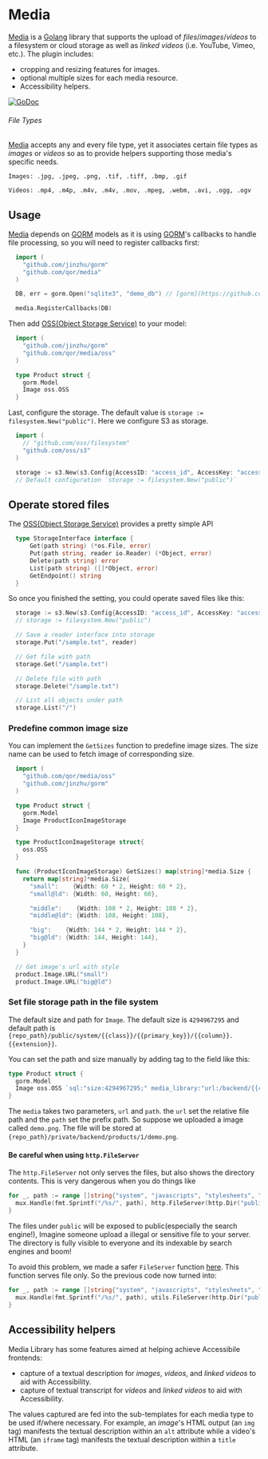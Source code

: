 # Media

[Media](https://github.com/qor/media) is a [Golang](http://golang.org/) library that supports the upload of *files*/*images*/*videos* to a filesystem or cloud storage as well as *linked videos* (i.e. YouTube, Vimeo, etc.). The plugin includes:

- cropping and resizing features for images.
- optional multiple sizes for each media resource.
- Accessibility helpers.

[![GoDoc](https://godoc.org/github.com/qor/media?status.svg)](https://godoc.org/github.com/qor/media)

###### File Types

[Media](https://github.com/qor/media) accepts any and every file type, yet it associates certain file types as *images* or *videos* so as to provide helpers supporting those media's specific needs.


    Images: .jpg, .jpeg, .png, .tif, .tiff, .bmp, .gif

    Videos: .mp4, .m4p, .m4v, .m4v, .mov, .mpeg, .webm, .avi, .ogg, .ogv


## Usage

[Media](https://github.com/qor/media) depends on [GORM](https://github.com/jinzhu/gorm) models as it is using [GORM](https://github.com/jinzhu/gorm)'s callbacks to handle file processing, so you will need to register callbacks first:

```go
  import (
    "github.com/jinzhu/gorm"
    "github.com/qor/media"
  )

  DB, err = gorm.Open("sqlite3", "demo_db") // [gorm](https://github.com/jinzhu/gorm)

  media.RegisterCallbacks(DB)
```

Then add [OSS(Object Storage Service)](https://github.com/qor/oss) to your model:

```go
  import (
    "github.com/jinzhu/gorm"
    "github.com/qor/media/oss"
  )

  type Product struct {
    gorm.Model
    Image oss.OSS
  }
```

Last, configure the storage. The default value is `storage := filesystem.New("public")`. Here we configure S3 as storage.

```go
  import (
    // "github.com/oss/filesystem"
    "github.com/oss/s3"
  )

  storage := s3.New(s3.Config{AccessID: "access_id", AccessKey: "access_key", Region: "region", Bucket: "bucket", Endpoint: "cdn.getqor.com", ACL: aws.BucketCannedACLPublicRead})
  // Default configuration `storage := filesystem.New("public")`
```

## Operate stored files

The [OSS(Object Storage Service)](https://github.com/qor/oss) provides a pretty simple API

```go
  type StorageInterface interface {
      Get(path string) (*os.File, error)
      Put(path string, reader io.Reader) (*Object, error)
      Delete(path string) error
      List(path string) ([]*Object, error)
      GetEndpoint() string
  }
```

So once you finished the setting, you could operate saved files like this:

```go
  storage := s3.New(s3.Config{AccessID: "access_id", AccessKey: "access_key", Region: "region", Bucket: "bucket", Endpoint: "cdn.getqor.com", ACL: aws.BucketCannedACLPublicRead})
  // storage := filesystem.New("public")

  // Save a reader interface into storage
  storage.Put("/sample.txt", reader)

  // Get file with path
  storage.Get("/sample.txt")

  // Delete file with path
  storage.Delete("/sample.txt")

  // List all objects under path
  storage.List("/")
```

### Predefine common image size

You can implement the `GetSizes` function to predefine image sizes. The size name can be used to fetch image of corresponding size.

```go
  import (
    "github.com/qor/media/oss"
    "github.com/jinzhu/gorm"
  )

  type Product struct {
    gorm.Model
    Image ProductIconImageStorage
  }

  type ProductIconImageStorage struct{
    oss.OSS
  }

  func (ProductIconImageStorage) GetSizes() map[string]*media.Size {
    return map[string]*media.Size{
      "small":    {Width: 60 * 2, Height: 60 * 2},
      "small@ld": {Width: 60, Height: 60},

      "middle":    {Width: 108 * 2, Height: 108 * 2},
      "middle@ld": {Width: 108, Height: 108},

      "big":    {Width: 144 * 2, Height: 144 * 2},
      "big@ld": {Width: 144, Height: 144},
    }
  }

  // Get image's url with style
  product.Image.URL("small")
  product.Image.URL("big@ld")
```

### Set file storage path in the file system

The default size and path for `Image`. The default size is `4294967295` and default path is `{repo_path}/public/system/{{class}}/{{primary_key}}/{{column}}.{{extension}}`.

You can set the path and size manually by adding tag to the field like this:

```go
type Product struct {
  gorm.Model
  Image oss.OSS `sql:"size:4294967295;" media_library:"url:/backend/{{class}}/{{primary_key}}/{{column}}.{{extension}};path:./private"`
}
```

The `media` takes two parameters, `url` and `path`. the `url` set the relative file path and the `path` set the prefix path. So suppose we uploaded a image called `demo.png`. The file will be stored at `{repo_path}/private/backend/products/1/demo.png`.

#### Be careful when using `http.FileServer`

The `http.FileServer` not only serves the files, but also shows the directory contents. This is very dangerous when you do things like

```go
for _, path := range []string{"system", "javascripts", "stylesheets", "images"} {
  mux.Handle(fmt.Sprintf("/%s/", path), http.FileServer(http.Dir("public")))
}
```

The files under `public` will be exposed to public(especially the search engine!), Imagine someone upload a illegal or sensitive file to your server. The directory is fully visible to everyone and its indexable by search engines and boom!

To avoid this problem, we made a safer `FileServer` function [here](https://github.com/qor/qor/blob/master/utils/utils.go#L176). This function serves file only. So the previous code now turned into:

```go
for _, path := range []string{"system", "javascripts", "stylesheets", "images"} {
  mux.Handle(fmt.Sprintf("/%s/", path), utils.FileServer(http.Dir("public")))
}
```

## Accessibility helpers

Media Library has some features aimed at helping achieve Accessibile frontends:

- capture of a textual description for *images*, *videos*, and *linked videos* to aid with Accessibility.
- capture of textual transcript for *videos* and *linked videos* to aid with Accessibility.

The values captured are fed into the sub-templates for each media type to be used if/where necessary. For example, an *image*'s HTML output (an `img` tag) manifests the textual description within an `alt` attribute while a video's HTML (an `iframe` tag) manifests the textual description within a `title` attribute.
